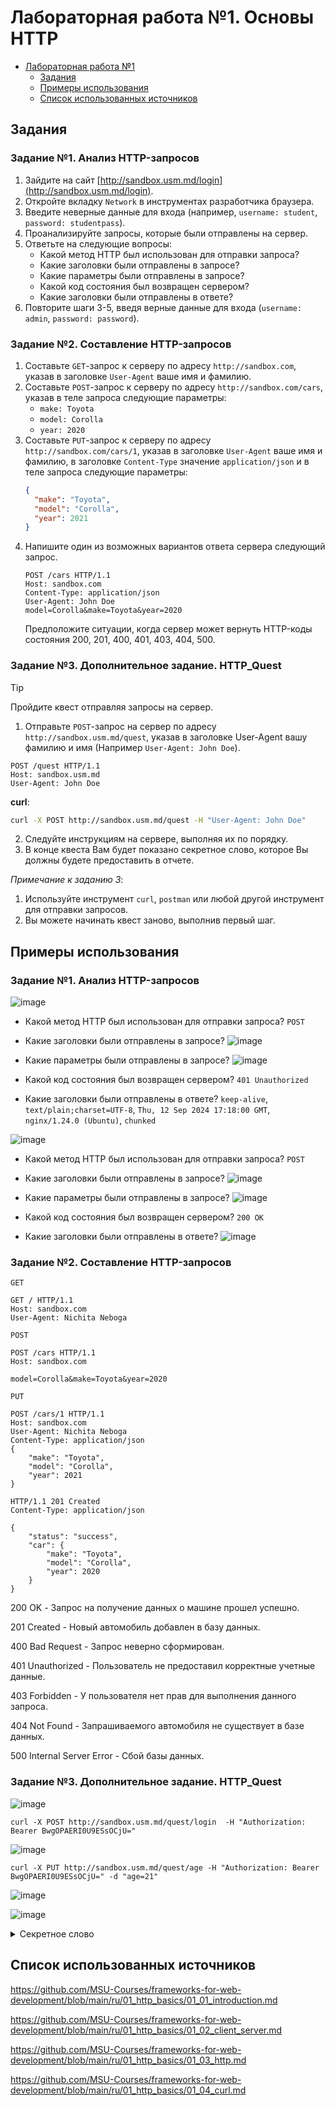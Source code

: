 # Лабораторная работа №1. Основы HTTP

- [Лабораторная работа №1](#лабораторная-работа-1-основы-http)
    - [Задания](#задания)
    - [Примеры использования](#примеры-использования)
    - [Список использованных источников](#список-использованных-источников)

## Задания

### Задание №1. Анализ HTTP-запросов

1. Зайдите на сайт [http://sandbox.usm.md/login](http://sandbox.usm.md/login).
2. Откройте вкладку `Network` в инструментах разработчика браузера.
3. Введите неверные данные для входа (например, `username: student`, `password: studentpass`).
4. Проанализируйте запросы, которые были отправлены на сервер.
5. Ответьте на следующие вопросы:
   - Какой метод HTTP был использован для отправки запроса?
   - Какие заголовки были отправлены в запросе?
   - Какие параметры были отправлены в запросе?
   - Какой код состояния был возвращен сервером?
   - Какие заголовки были отправлены в ответе?
6. Повторите шаги 3-5, введя верные данные для входа (`username: admin`, `password: password`).

### Задание №2. Составление HTTP-запросов

1. Составьте `GET`-запрос к серверу по адресу `http://sandbox.com`, указав в заголовке `User-Agent` ваше имя и фамилию.
2. Составьте `POST`-запрос к серверу по адресу `http://sandbox.com/cars`, указав в теле запроса следующие параметры:
   - `make: Toyota`
   - `model: Corolla`
   - `year: 2020`
3. Составьте `PUT`-запрос к серверу по адресу `http://sandbox.com/cars/1`, указав в заголовке `User-Agent` ваше имя и фамилию, в заголовке `Content-Type` значение `application/json` и в теле запроса следующие параметры:
   ```json
   {
     "make": "Toyota",
     "model": "Corolla",
     "year": 2021
   }
   ```
4. Напишите один из возможных вариантов ответа сервера следующий запрос.
   ```http
   POST /cars HTTP/1.1
   Host: sandbox.com
   Content-Type: application/json
   User-Agent: John Doe
   model=Corolla&make=Toyota&year=2020
   ```
   Предположите ситуации, когда сервер может вернуть HTTP-коды состояния 200, 201, 400, 401, 403, 404, 500.

### Задание №3. Дополнительное задание. HTTP_Quest

> [!TIP]
> Пройдите квест отправляя запросы на сервер.

1. Отправьте `POST`-запрос на сервер по адресу `http://sandbox.usm.md/quest`, указав в заголовке User-Agent вашу фамилию и имя (Например `User-Agent: John Doe`).

```http
POST /quest HTTP/1.1
Host: sandbox.usm.md
User-Agent: John Doe
```

**curl**:

```bash
curl -X POST http://sandbox.usm.md/quest -H "User-Agent: John Doe"
```

2. Следуйте инструкциям на сервере, выполняя их по порядку.
3. В конце квеста Вам будет показано секретное слово, которое Вы должны будете предоставить в отчете.

_Примечание к заданию 3_:

1. Используйте инструмент `curl`, `postman` или любой другой инструмент для отправки запросов.
2. Вы можете начинать квест заново, выполнив первый шаг.

## Примеры использования

### Задание №1. Анализ HTTP-запросов

![image](https://github.com/user-attachments/assets/01b3bfb2-4478-4b32-ace5-6c33715d9374)

   - Какой метод HTTP был использован для отправки запроса?  `POST`
   - Какие заголовки были отправлены в запросе? 
![image](https://github.com/user-attachments/assets/98865017-b942-4e27-9116-5ce2b71b0b98)

   - Какие параметры были отправлены в запросе?
![image](https://github.com/user-attachments/assets/f466d300-0f29-44a5-a265-43a301f15785)

   - Какой код состояния был возвращен сервером? `401 Unauthorized`
   - Какие заголовки были отправлены в ответе? `keep-alive`, `text/plain;charset=UTF-8`, `Thu, 12 Sep 2024 17:18:00 GMT`,
`nginx/1.24.0 (Ubuntu)`, `chunked`

![image](https://github.com/user-attachments/assets/c0ee8c0c-fd12-4224-801c-8e6d8e54748e)

   - Какой метод HTTP был использован для отправки запроса? `POST`
   - Какие заголовки были отправлены в запросе? 
![image](https://github.com/user-attachments/assets/a4d515c6-c533-46df-8043-4b6935dfc1ae)

   - Какие параметры были отправлены в запросе?
![image](https://github.com/user-attachments/assets/a8352142-9948-4d84-8541-b8e43db4efcd)

   - Какой код состояния был возвращен сервером? `200 OK`
   - Какие заголовки были отправлены в ответе?
![image](https://github.com/user-attachments/assets/d8ee900a-bae8-43db-a015-09aebb60b951)

### Задание №2. Составление HTTP-запросов

`GET`
```http
GET / HTTP/1.1
Host: sandbox.com
User-Agent: Nichita Neboga
```
`POST`
```http
POST /cars HTTP/1.1
Host: sandbox.com

model=Corolla&make=Toyota&year=2020
```
`PUT`
```http
POST /cars/1 HTTP/1.1
Host: sandbox.com
User-Agent: Nichita Neboga
Content-Type: application/json
{
    "make": "Toyota",
    "model": "Corolla",
    "year": 2021
}
```

```http
HTTP/1.1 201 Created
Content-Type: application/json

{
    "status": "success",
    "car": {
        "make": "Toyota",
        "model": "Corolla",
        "year": 2020
    }
}

```
200 OK - Запрос на получение данных о машине прошел успешно.

201 Created - Новый автомобиль добавлен в базу данных.

400 Bad Request - Запрос неверно сформирован.

401 Unauthorized - Пользователь не предоставил корректные учетные данные.

403 Forbidden - У пользователя нет прав для выполнения данного запроса.

404 Not Found - Запрашиваемого автомобиля не существует в базе данных.

500 Internal Server Error - Сбой базы данных.

### Задание №3. Дополнительное задание. HTTP_Quest

![image](https://github.com/user-attachments/assets/6d60bb74-521a-4b10-8389-1e78b99ff44d)


```http
curl -X POST http://sandbox.usm.md/quest/login  -H "Authorization: Bearer BwgOPAERI0U9ESsOCjU="
```

![image](https://github.com/user-attachments/assets/68fd7763-0610-49df-a8a2-804e0b490a97)

```http
curl -X PUT http://sandbox.usm.md/quest/age -H "Authorization: Bearer BwgOPAERI0U9ESsOCjU=" -d "age=21"
```

![image](https://github.com/user-attachments/assets/a2168116-e134-4805-a8ee-eef6dc8b4eca)

![image](https://github.com/user-attachments/assets/061edf0f-2fce-46ab-a76d-89e2b3acb4e8)

<details>
<summary>Секретное слово</summary>
JyUMHgw9AkUCBBYbAkBEfl4=
</details>

## Список использованных источников

https://github.com/MSU-Courses/frameworks-for-web-development/blob/main/ru/01_http_basics/01_01_introduction.md

https://github.com/MSU-Courses/frameworks-for-web-development/blob/main/ru/01_http_basics/01_02_client_server.md

https://github.com/MSU-Courses/frameworks-for-web-development/blob/main/ru/01_http_basics/01_03_http.md

https://github.com/MSU-Courses/frameworks-for-web-development/blob/main/ru/01_http_basics/01_04_curl.md
